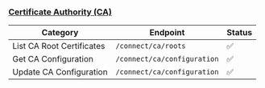 ### [Certificate Authority (CA)]()

| Category                  | Endpoint                    | Status 
| ------------------------- | --------------------------- | ------ 
| List CA Root Certificates | `/connect/ca/roots`         | ✅ 
| Get CA Configuration      | `/connect/ca/configuration` | ✅ 
| Update CA Configuration   | `/connect/ca/configuration` | ✅ 
